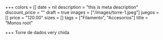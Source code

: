 +++
colors = []
date = nil
description = "this is meta description"
discount_price = ""
draft = true
images = ["/images/torre-1.jpeg"]
juegos = []
price = "120.00"
sizes = []
tags = ["Filamento", "Accesorios"]
title = "Monos root"

+++
Torre de dados very chida